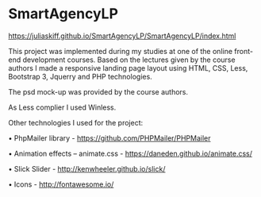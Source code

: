 # SmartAgencyLP
https://juliaskiff.github.io/SmartAgencyLP/SmartAgencyLP/index.html

This project was implemented during my studies at one of the online front-end development courses. 
Based on the lectures given by the course authors I made a responsive landing page layout using HTML, CSS, Less, Bootstrap 3, Jquerry and PHP technologies.

The psd mock-up was provided by the course authors.

As Less complier I used Winless.

Other technologies I used for the project:

 •	PhpMailer library - https://github.com/PHPMailer/PHPMailer
  
 •	Animation effects – animate.css - https://daneden.github.io/animate.css/ 

 •	Slick Slider  -  http://kenwheeler.github.io/slick/ 
  
 •	Icons - http://fontawesome.io/ 



